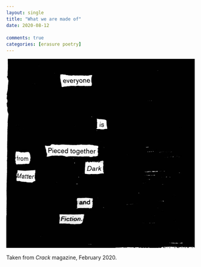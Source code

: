 ```yaml
---
layout: single
title: "What we are made of"
date: 2020-08-12

comments: true
categories: [erasure poetry]
---
```

<img src="/assets/images/articles/madeof.jpeg" class="responsive"><br>

Taken from *Crack* magazine, February 2020.
